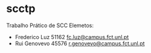 # scctp
Trabalho Prático de SCC
Elemetos:
- Frederico Luz 51162 fc.luz@campus.fct.unl.pt
- Rui Genovevo 45576 r.genovevo@campus.fct.unl.pt
